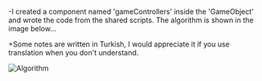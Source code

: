 -I created a component named 'gameControllers' inside the 'GameObject' and wrote the code from the shared scripts. The algorithm is shown in the image below...



+Some notes are written in Turkish, I would appreciate it if you use translation when you don't understand.

![Algorithm](https://github.com/iperspazioinfinito/KeepCount/assets/137336543/70c4e2ca-6269-4b0e-a3c6-7f2b7084587f)
